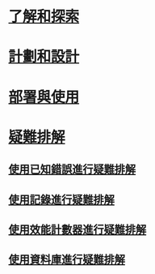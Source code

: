 # [了解和探索](/advanced-threat-analytics/understand-explore/what-is-ata)
# [計劃和設計](/advanced-threat-analytics/plan-design/ata-capacity-planning)
# [部署與使用](/advanced-threat-analytics/deploy-use/install-ata)
# [疑難排解](troubleshooting-ata-using-logs.md)
## [使用已知錯誤進行疑難排解](troubleshooting-ata-known-errors.md)
## [使用記錄進行疑難排解](troubleshooting-ata-using-logs.md)
## [使用效能計數器進行疑難排解](troubleshooting-ata-using-perf-counters.md)
## [使用資料庫進行疑難排解](troubleshooting-ata-using-ata-database.md)


<!--HONumber=May16_HO1-->


